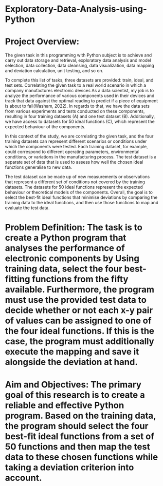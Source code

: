# Exploratory-Data-Analysis-using-Python

# Project Overview:
The given task in this programming with Python subject is to achieve and carry out data storage and retrieval, exploratory data analysis and model selection, data collection, data cleansing, data visualization, data mapping and deviation calculation, unit testing, and so on. 

To complete this list of tasks, three datasets are provided: train, ideal, and test sets. Correlating the given task to a real world scenario in which a company manufactures electronic devices As a data scientist, my job is to analyze the performance of various components used in their devices and track that data against the optimal reading to predict if a piece of equipment is about to fail(Washam, 2022). In regards to that, we have the data sets from various experiments and tests conducted on these components, resulting in four training datasets (A) and one test dataset (B). Additionally, we have access to datasets for 50 ideal functions (C), which represent the expected behaviour of the components. 

In this context of the study, we are correlating the given task, and the four training datasets can represent different scenarios or conditions under which the components were tested. Each training dataset, for example, could correspond to different operating parameters, environmental conditions, or variations in the manufacturing process. The test dataset is a separate set of data that is used to assess how well the chosen ideal functions generalise to new data.

The test dataset can be made up of new measurements or observations that represent a different set of conditions not covered by the training datasets. The datasets for 50 ideal functions represent the expected behaviour or theoretical models of the components. Overall, the goal is to select the best-fit ideal functions that minimise deviations by comparing the training data to the ideal functions, and then use those functions to map and evaluate the test data.


# Problem Definition: The task is to create a Python program that analyses the performance of electronic components by Using training data, select the four best-fitting functions from the fifty available. Furthermore, the program must use the provided test data to decide whether or not each x-y pair of values can be assigned to one of the four ideal functions. If this is the case, the program must additionally execute  the mapping and save it alongside the deviation at hand.


# Aim and Objectives: The primary goal of this research is to create a reliable and effective Python program. Based on the training data, the program should select the four best-fit ideal functions from a set of 50 functions and then map the test data to these chosen functions while taking a deviation criterion into account.


